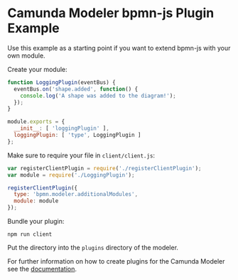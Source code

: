 # Camunda Modeler bpmn-js Plugin Example

Use this example as a starting point if you want to extend bpmn-js with your own module.

Create your module:

```javascript
function LoggingPlugin(eventBus) {
  eventBus.on('shape.added', function() {
    console.log('A shape was added to the diagram!');
  });
}

module.exports = {
  __init__: [ 'loggingPlugin' ],
  loggingPlugin: [ 'type', LoggingPlugin ]
};
```

Make sure to require your file in `client/client.js`:

```javascript
var registerClientPlugin = require('./registerClientPlugin');
var module = require('./LoggingPlugin');

registerClientPlugin({
  type: 'bpmn.modeler.additionalModules',
  module: module
});
```

Bundle your plugin:

```
npm run client
```

Put the directory into the `plugins` directory of the modeler.

For further information on how to create plugins for the Camunda Modeler see the [documentation](https://github.com/camunda/camunda-modeler/tree/547-plugins/docs/plugins).
